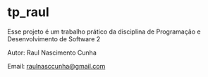 # tp_raul
Esse projeto é um trabalho prático da disciplina de Programação e Desenvolvimento de Software 2

Autor: Raul Nascimento Cunha

Email: raulnasccunha@gmail.com
